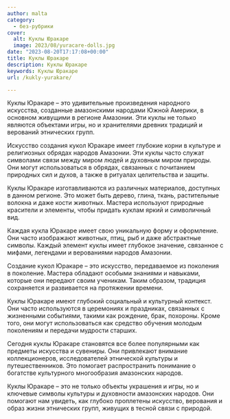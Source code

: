 ```yaml
---
author: malta
category:
  - без-рубрики
cover:
  alt: Куклы Юракаре
  image: 2023/08/yuracare-dolls.jpg
date: "2023-08-20T17:17:08+00:00"
title: Куклы Юракаре
description: Куклы Юракаре
keywords: Куклы Юракаре
url: /kukly-yurakare/

---
```

Куклы Юракаре – это удивительные произведения народного искусства, созданные амазонскими народами Южной Америки, в основном живущими в регионе Амазонии. Эти куклы не только являются объектами игры, но и хранителями древних традиций и верований этнических групп.

Искусство создания кукол Юракаре имеет глубокие корни в культуре и религиозных обрядах народов Амазонии. Эти куклы часто служат символами связи между миром людей и духовным миром природы. Они могут использоваться в обрядах, связанных с почитанием природных сил и духов, а также в ритуалах целительства и защиты.

Куклы Юракаре изготавливаются из различных материалов, доступных в данном регионе. Это может быть дерево, глина, ткань, растительные волокна и даже кости животных. Мастера используют природные красители и элементы, чтобы придать куклам яркий и символичный вид.

Каждая кукла Юракаре имеет свою уникальную форму и оформление. Они часто изображают животных, птиц, рыб и даже абстрактные символы. Каждый элемент куклы имеет глубокое значение, связанное с мифами, легендами и верованиями народов Амазонии.

Создание кукол Юракаре – это искусство, передаваемое из поколения в поколение. Мастера обладают особыми знаниями и навыками, которые они передают своим ученикам. Таким образом, традиция сохраняется и развивается на протяжении времени.

Куклы Юракаре имеют глубокий социальный и культурный контекст. Они часто используются в церемониях и праздниках, связанных с жизненными событиями, такими как рождение, брак, похороны. Кроме того, они могут использоваться как средство обучения молодым поколениям и передачи мудрости старших.

Сегодня куклы Юракаре становятся все более популярными как предметы искусства и сувениры. Они привлекают внимание коллекционеров, исследователей этнической культуры и путешественников. Это помогает распространить понимание о богатстве культурного многообразия амазонских народов.

Куклы Юракаре – это не только объекты украшения и игры, но и ключевые символы культуры и духовности амазонских народов. Они помогают нам увидеть, как глубоко проплетены искусство, верования и образ жизни этнических групп, живущих в тесной связи с природой.
